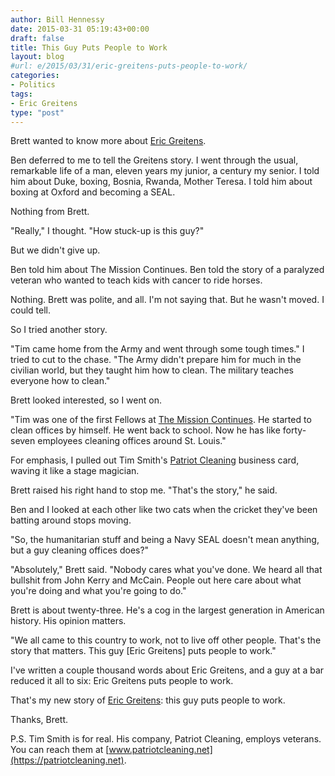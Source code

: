 ```yaml
---
author: Bill Hennessy
date: 2015-03-31 05:19:43+00:00
draft: false
title: This Guy Puts People to Work
layout: blog
#url: e/2015/03/31/eric-greitens-puts-people-to-work/
categories:
- Politics
tags:
- Eric Greitens
type: "post"
---
```


Brett wanted to know more about [Eric Greitens](https://hennessysview.com/2015/03/05/providence-and-hope-in-missouri/).

Ben deferred to me to tell the Greitens story. I went through the usual, remarkable life of a man, eleven years my junior, a century my senior. I told him about Duke, boxing, Bosnia, Rwanda, Mother Teresa. I told him about boxing at Oxford and becoming a SEAL.

Nothing from Brett.

"Really," I thought. "How stuck-up is this guy?"

But we didn't give up.

Ben told him about The Mission Continues. Ben told the story of a paralyzed veteran who wanted to teach kids with cancer to ride horses.

Nothing. Brett was polite, and all. I'm not saying that. But he wasn't moved. I could tell.

So I tried another story.

"Tim came home from the Army and went through some tough times." I tried to cut to the chase. "The Army didn't prepare him for much in the civilian world, but they taught him how to clean. The military teaches everyone how to clean."

Brett looked interested, so I went on.

"Tim was one of the first Fellows at [The Mission Continues](https://themissioncontinues.org). He started to clean offices by himself. He went back to school. Now he has like forty-seven employees cleaning offices around St. Louis."

For emphasis, I pulled out Tim Smith's [Patriot Cleaning](https://patriotcleaning.net) business card, waving it like a stage magician.

Brett raised his right hand to stop me. "That's the story," he said.

Ben and I looked at each other like two cats when the cricket they've been batting around stops moving.

"So, the humanitarian stuff and being a Navy SEAL doesn't mean anything, but a guy cleaning offices does?"

"Absolutely," Brett said. "Nobody cares what you've done. We heard all that bullshit from John Kerry and McCain. People out here care about what you're doing and what you're going to do."

Brett is about twenty-three. He's a cog in the largest generation in American history. His opinion matters.

"We all came to this country to work, not to live off other people. That's the story that matters. This guy [Eric Greitens] puts people to work."

I've written a couple thousand words about Eric Greitens, and a guy at a bar reduced it all to six: Eric Greitens puts people to work.

That's my new story of [Eric Greitens](https://www.ericgreitens.com): this guy puts people to work.

Thanks, Brett.

P.S. Tim Smith is for real. His company, Patriot Cleaning, employs veterans. You can reach them at [www.patriotcleaning.net](https://patriotcleaning.net).
